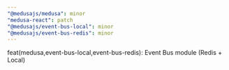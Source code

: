 ```yaml
---
"@medusajs/medusa": minor
"medusa-react": patch
"@medusajs/event-bus-local": minor
"@medusajs/event-bus-redis": minor
---
```


feat(medusa,event-bus-local,event-bus-redis): Event Bus module (Redis + Local)
